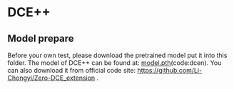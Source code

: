 # DCE++

## Model prepare

Before your own test, please download the pretrained model put it into this folder.
The model of DCE++ can be found at: [model.pth](https://pan.baidu.com/s/1_5dK7B7bPWzWxxcrSuAtww?pwd=dcen)(code:dcen).
You can also download it from official code site: https://github.com/Li-Chongyi/Zero-DCE_extension .
